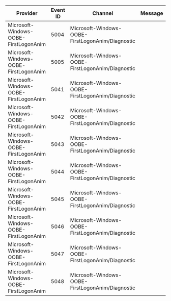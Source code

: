 Provider                               |  Event ID  |  Channel                                           |  Message
---------------------------------------|------------|----------------------------------------------------|---------
Microsoft-Windows-OOBE-FirstLogonAnim  |  5004      |  Microsoft-Windows-OOBE-FirstLogonAnim/Diagnostic  |
Microsoft-Windows-OOBE-FirstLogonAnim  |  5005      |  Microsoft-Windows-OOBE-FirstLogonAnim/Diagnostic  |
Microsoft-Windows-OOBE-FirstLogonAnim  |  5041      |  Microsoft-Windows-OOBE-FirstLogonAnim/Diagnostic  |
Microsoft-Windows-OOBE-FirstLogonAnim  |  5042      |  Microsoft-Windows-OOBE-FirstLogonAnim/Diagnostic  |
Microsoft-Windows-OOBE-FirstLogonAnim  |  5043      |  Microsoft-Windows-OOBE-FirstLogonAnim/Diagnostic  |
Microsoft-Windows-OOBE-FirstLogonAnim  |  5044      |  Microsoft-Windows-OOBE-FirstLogonAnim/Diagnostic  |
Microsoft-Windows-OOBE-FirstLogonAnim  |  5045      |  Microsoft-Windows-OOBE-FirstLogonAnim/Diagnostic  |
Microsoft-Windows-OOBE-FirstLogonAnim  |  5046      |  Microsoft-Windows-OOBE-FirstLogonAnim/Diagnostic  |
Microsoft-Windows-OOBE-FirstLogonAnim  |  5047      |  Microsoft-Windows-OOBE-FirstLogonAnim/Diagnostic  |
Microsoft-Windows-OOBE-FirstLogonAnim  |  5048      |  Microsoft-Windows-OOBE-FirstLogonAnim/Diagnostic  |
